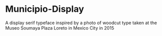 # Municipio-Display
A display serif typeface inspired by a photo of woodcut type taken at the Museo Soumaya Plaza Loreto in Mexico City in 2015
